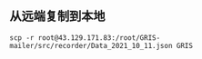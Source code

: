 

## 从远端复制到本地
```
scp -r root@43.129.171.83:/root/GRIS-mailer/src/recorder/Data_2021_10_11.json GRIS 
```